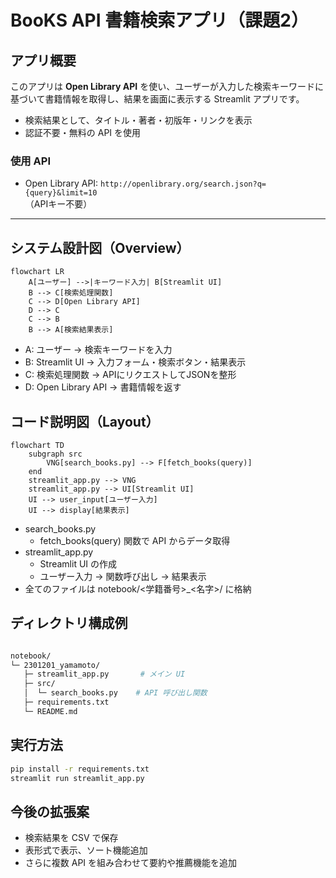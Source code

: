 # BooKS API 書籍検索アプリ（課題2）

## アプリ概要
このアプリは **Open Library API** を使い、ユーザーが入力した検索キーワードに基づいて書籍情報を取得し、結果を画面に表示する Streamlit アプリです。  
- 検索結果として、タイトル・著者・初版年・リンクを表示  
- 認証不要・無料の API を使用  

### 使用 API
- Open Library API: `http://openlibrary.org/search.json?q={query}&limit=10`  
  （APIキー不要）

---

## システム設計図（Overview）

```mermaid
flowchart LR
    A[ユーザー] -->|キーワード入力| B[Streamlit UI]
    B --> C[検索処理関数]
    C --> D[Open Library API]
    D --> C
    C --> B
    B --> A[検索結果表示]
```
- A: ユーザー → 検索キーワードを入力
- B: Streamlit UI → 入力フォーム・検索ボタン・結果表示
- C: 検索処理関数 → APIにリクエストしてJSONを整形
- D: Open Library API → 書籍情報を返す

## コード説明図（Layout）
```mermaid
flowchart TD
    subgraph src
        VNG[search_books.py] --> F[fetch_books(query)]
    end
    streamlit_app.py --> VNG
    streamlit_app.py --> UI[Streamlit UI]
    UI --> user_input[ユーザー入力]
    UI --> display[結果表示]
```

- search_books.py
  - fetch_books(query) 関数で API からデータ取得
- streamlit_app.py
  - Streamlit UI の作成
  - ユーザー入力 → 関数呼び出し → 結果表示
- 全てのファイルは notebook/<学籍番号>_<名字>/ に格納

## ディレクトリ構成例
```bash

notebook/
└─ 2301201_yamamoto/
   ├─ streamlit_app.py       # メイン UI
   ├─ src/
   │  └─ search_books.py    # API 呼び出し関数
   ├─ requirements.txt
   └─ README.md
```

## 実行方法
```bash
pip install -r requirements.txt
streamlit run streamlit_app.py
```

## 今後の拡張案

- 検索結果を CSV で保存
- 表形式で表示、ソート機能追加
- さらに複数 API を組み合わせて要約や推薦機能を追加


